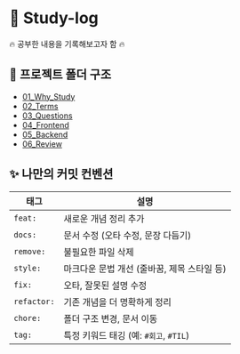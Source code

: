 # 📝 Study-log

<p>🔥 공부한 내용을 기록해보고자 함 🔥</p>

## 📂 프로젝트 폴더 구조

- [01_Why_Study](01_Why_Study/)
- [02_Terms](02_Terms/)
- [03_Questions](03_Questions/)
- [04_Frontend](04_Frontend/)
- [05_Backend](05_Backend/)
- [06_Review](06_Review/)

## ✨ 나만의 커밋 컨벤션

| 태그        | 설명                                        |
| ----------- | ------------------------------------------- |
| `feat:`     | 새로운 개념 정리 추가                       |
| `docs:`     | 문서 수정 (오타 수정, 문장 다듬기)          |
| `remove:`   | 불필요한 파일 삭제                          |
| `style:`    | 마크다운 문법 개선 (줄바꿈, 제목 스타일 등) |
| `fix:`      | 오타, 잘못된 설명 수정                      |
| `refactor:` | 기존 개념을 더 명확하게 정리                |
| `chore:`    | 폴더 구조 변경, 문서 이동                   |
| `tag:`      | 특정 키워드 태깅 (예: `#회고`, `#TIL`)      |
